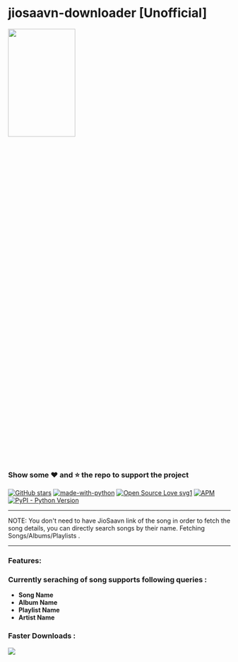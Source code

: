 # jiosaavn-downloader [Unofficial]
<img src="https://user-images.githubusercontent.com/52038340/93705931-42c5eb80-fb3f-11ea-8401-9fc339d949c7.png" height="25%" width="55%">
<h3>Show some ❤️ and ⭐ the repo to support the project</h3>



[![GitHub stars](https://img.shields.io/github/stars/bharat-bharat/jiosaavn?style=social&label=Star)](https://github.com/Bharat-Bharat/jiosaavn)
[![made-with-python](https://img.shields.io/badge/Made%20with-Python-1f425f.svg)](https://www.python.org/) 
[![Open Source Love svg1](https://badges.frapsoft.com/os/v1/open-source.svg?v=103)](https://github.com/bharat-bharat)
[![APM](https://img.shields.io/apm/l/vim-mode?color=orange&style=plastic)](https://github.com/Bharat-Bharat/jiosaavn/blob/master/LICENSE)
[![PyPI - Python Version](https://img.shields.io/pypi/pyversions/requests?style=plastic)](https://pypi.org/project/requests/)
<hr>
<p>NOTE: You don't need to have JioSaavn link of the song in order to fetch the song details, you can directly search songs by their name. Fetching Songs/Albums/Playlists .</p>

---

### **Features**:
### Currently seraching of song supports following queries  :
- **Song Name**
- **Album Name**
- **Playlist Name**
- **Artist Name**

### Faster Downloads :
<img src="https://media.geeksforgeeks.org/wp-content/uploads/20200302215050/woring_1_geeks.jpg">
